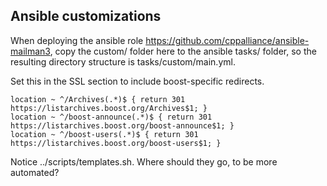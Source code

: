 
## Ansible customizations

When deploying the ansible role https://github.com/cppalliance/ansible-mailman3, copy the custom/ folder here to the ansible tasks/ folder, so the resulting directory structure is tasks/custom/main.yml.

Set this in the SSL section to include boost-specific redirects.

    location ~ ^/Archives(.*)$ { return 301 https://listarchives.boost.org/Archives$1; }
    location ~ ^/boost-announce(.*)$ { return 301 https://listarchives.boost.org/boost-announce$1; }
    location ~ ^/boost-users(.*)$ { return 301 https://listarchives.boost.org/boost-users$1; }

Notice ../scripts/templates.sh.  Where should they go, to be more automated?


